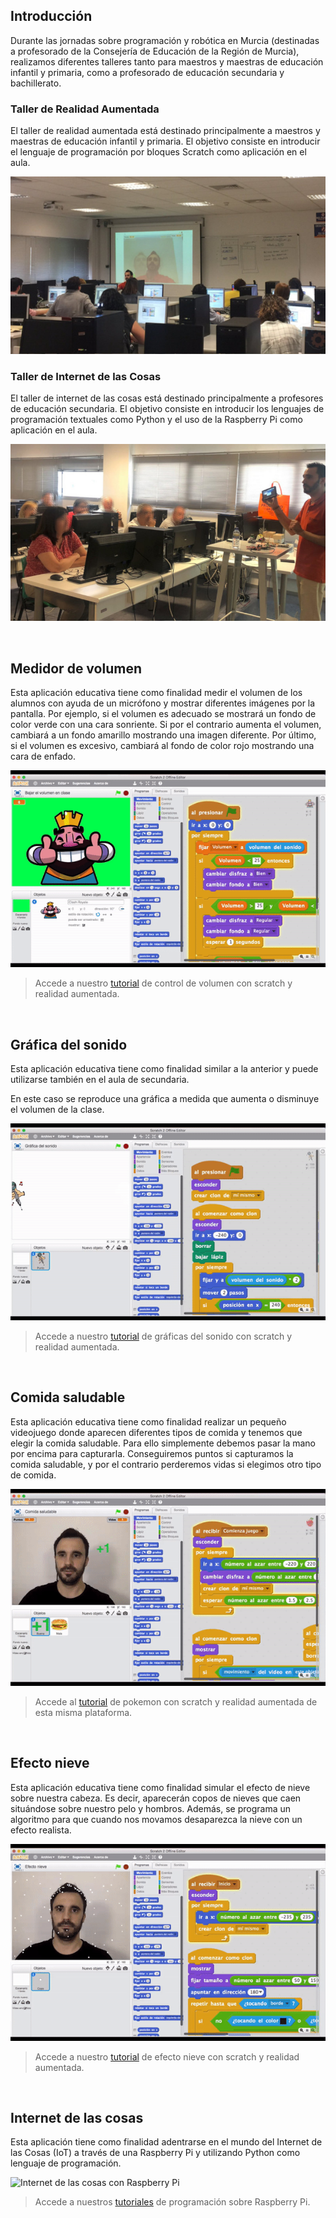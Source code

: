## Introducción

Durante las jornadas sobre programación y robótica en Murcia (destinadas a profesorado de la Consejería de Educación de la Región de Murcia), realizamos diferentes talleres tanto para maestros y maestras de educación infantil y primaria, como a profesorado de educación secundaria y bachillerato.

### Taller de Realidad Aumentada

El taller de realidad aumentada está destinado principalmente a maestros y maestras de educación infantil y primaria. El objetivo consiste en introducir el lenguaje de programación por bloques Scratch como aplicación en el aula.

![](img/taller-ra.jpg "Taller de Realidad Aumentada con Scratch")

### Taller de Internet de las Cosas

El taller de internet de las cosas está destinado principalmente a profesores de educación secundaria. El objetivo consiste en introducir los lenguajes de programación textuales como Python y el uso de la Raspberry Pi como aplicación en el aula.

![](img/taller-iot.jpg "Taller de Internet de las Cosas con raspberry Pi")



<br />



## Medidor de volumen

Esta aplicación educativa tiene como finalidad medir el volumen de los alumnos con ayuda de un micrófono y mostrar diferentes imágenes por la pantalla. Por ejemplo, si el volumen es adecuado se mostrará un fondo de color verde con una cara sonriente. Si por el contrario aumenta el volumen, cambiará a un fondo amarillo mostrando una imagen diferente. Por último, si el volumen es excesivo, cambiará al fondo de color rojo mostrando una cara de enfado.

![](img/volumen.gif "Medidor de volumen programado con Scratch")

> Accede a nuestro [tutorial](https://www.programoergosum.es/tutoriales/control-de-volumen-con-scratch-2) de control de volumen con scratch y realidad aumentada.



<br />



## Gráfica del sonido

Esta aplicación educativa tiene como finalidad similar a la anterior y puede utilizarse también en el aula de secundaria. 

En este caso se reproduce una gráfica a medida que aumenta o disminuye el volumen de la clase.

![](img/grafica.gif "Gráfica del sonido programado con Scratch")

> Accede a nuestro [tutorial](https://www.programoergosum.es/tutoriales/graficas-de-audio-con-scratch-2) de gráficas del sonido con scratch y realidad aumentada.



<br />



## Comida saludable

Esta aplicación educativa tiene como finalidad realizar un pequeño videojuego donde aparecen diferentes tipos de comida y tenemos que elegir la comida saludable. Para ello simplemente debemos pasar la mano por encima para capturarla. Conseguiremos puntos si capturamos la comida saludable, y por el contrario perderemos vidas si elegimos otro tipo de comida.

![](img/pokemon.gif "Comida saludable programado con Scratch")

> Accede al [tutorial](https://www.programoergosum.es/tutoriales/pokemon-go-con-scratch-2) de pokemon con scratch y realidad aumentada de esta misma plataforma.



<br />



## Efecto nieve

Esta aplicación educativa tiene como finalidad simular el efecto de nieve sobre nuestra cabeza. Es decir, aparecerán copos de nieves que caen situándose sobre nuestro pelo y hombros. Además, se programa un algoritmo para que cuando nos movamos desaparezca la nieve con un efecto realista.

![](img/nieve.gif "Efecto nieve programado con Scratch")

> Accede a nuestro [tutorial](https://www.programoergosum.es/tutoriales/efecto-nieve-con-scratch-2) de efecto nieve con scratch y realidad aumentada.



<br />



## Internet de las cosas

Esta aplicación tiene como finalidad adentrarse en el mundo del Internet de las Cosas (IoT) a través de una Raspberry Pi y utilizando Python como lenguaje de programación.

![](img/iot.gif "Internet de las cosas con Raspberry Pi")

> Accede a nuestros [tutoriales](https://www.programoergosum.es/tutoriales/tags/raspberry-pi) de programación sobre Raspberry Pi.
